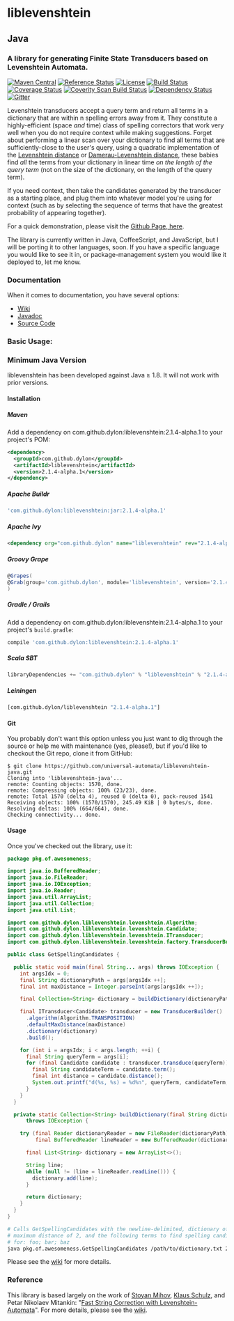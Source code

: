 # liblevenshtein

## Java

### A library for generating Finite State Transducers based on Levenshtein Automata.

[![Maven Central](https://maven-badges.herokuapp.com/maven-central/com.github.dylon/liblevenshtein/badge.svg)](https://maven-badges.herokuapp.com/maven-central/com.github.dylon/liblevenshtein)
[![Reference Status](https://www.versioneye.com/java/com.github.dylon:liblevenshtein/reference_badge.svg)](https://www.versioneye.com/java/com.github.dylon:liblevenshtein/references)
[![License](https://img.shields.io/github/license/universal-automata/liblevenshtein-java.svg)](https://github.com/universal-automata/liblevenshtein-java/blob/master/LICENSE)
[![Build Status](https://travis-ci.org/universal-automata/liblevenshtein-java.svg?branch=master)](https://travis-ci.org/universal-automata/liblevenshtein-java)
[![Coverage Status](https://coveralls.io/repos/github/universal-automata/liblevenshtein-java/badge.svg?branch=master)](https://coveralls.io/github/universal-automata/liblevenshtein-java?branch=master)
[![Coverity Scan Build Status](https://img.shields.io/coverity/scan/8476.svg)](https://scan.coverity.com/projects/universal-automata-liblevenshtein-java)
[![Dependency Status](https://www.versioneye.com/user/projects/570345d4fcd19a0051853d99/badge.svg)](https://www.versioneye.com/user/projects/570345d4fcd19a0051853d99)
[![Gitter](https://badges.gitter.im/universal-automata/liblevenshtein-java.svg)](https://gitter.im/universal-automata/liblevenshtein-java?utm_source=badge&utm_medium=badge&utm_campaign=pr-badge)

Levenshtein transducers accept a query term and return all terms in a
dictionary that are within n spelling errors away from it. They constitute a
highly-efficient (space _and_ time) class of spelling correctors that work very
well when you do not require context while making suggestions.  Forget about
performing a linear scan over your dictionary to find all terms that are
sufficiently-close to the user's query, using a quadratic implementation of the
[Levenshtein distance](https://en.wikipedia.org/wiki/Levenshtein_distance) or
[Damerau-Levenshtein
distance](https://en.wikipedia.org/wiki/Damerau%E2%80%93Levenshtein_distance),
these babies find _all_ the terms from your dictionary in linear time _on the
length of the query term_ (not on the size of the dictionary, on the length of
the query term).

If you need context, then take the candidates generated by the transducer as a
starting place, and plug them into whatever model you're using for context (such
as by selecting the sequence of terms that have the greatest probability of
appearing together).

For a quick demonstration, please visit the [Github Page,
here](http://universal-automata.github.io/liblevenshtein/).

The library is currently written in Java, CoffeeScript, and JavaScript, but I
will be porting it to other languages, soon.  If you have a specific language
you would like to see it in, or package-management system you would like it
deployed to, let me know.

### Documentation

When it comes to documentation, you have several options:
- [Wiki](https://github.com/universal-automata/liblevenshtein/wiki)
- [Javadoc](http://universal-automata.github.io/liblevenshtein/docs/javadoc/)
- [Source Code](https://github.com/universal-automata/liblevenshtein-java/tree/master/src)

### Basic Usage:

### Minimum Java Version

liblevenshtein has been developed against Java &ge; 1.8.  It will not work with prior versions.

#### Installation

##### Maven

Add a dependency on com.github.dylon:liblevenshtein:2.1.4-alpha.1 to your project's POM:

```xml
<dependency>
  <groupId>com.github.dylon</groupId>
  <artifactId>liblevenshtein</artifactId>
  <version>2.1.4-alpha.1</version>
</dependency>
```

##### Apache Buildr

```ruby
'com.github.dylon:liblevenshtein:jar:2.1.4-alpha.1'
```

##### Apache Ivy

```xml
<dependency org="com.github.dylon" name="liblevenshtein" rev="2.1.4-alpha.1" />
```

##### Groovy Grape

```groovy
@Grapes(
@Grab(group='com.github.dylon', module='liblevenshtein', version='2.1.4-alpha.1')
)
```

##### Gradle / Grails

Add a dependency on com.github.dylon:liblevenshtein:2.1.4-alpha.1 to your project's <code>build.gradle</code>:

```groovy
compile 'com.github.dylon:liblevenshtein:2.1.4-alpha.1'
```

##### Scala SBT

```scala
libraryDependencies += "com.github.dylon" % "liblevenshtein" % "2.1.4-alpha.1"
```

##### Leiningen

```clojure
[com.github.dylon/liblevenshtein "2.1.4-alpha.1"]
```

#### Git

You probably don't want this option unless you just want to dig through the source or help me with maintenance (yes, please!), but if you'd like to checkout the Git repo, clone it from GitHub:

```
$ git clone https://github.com/universal-automata/liblevenshtein-java.git
Cloning into 'liblevenshtein-java'...
remote: Counting objects: 1570, done.
remote: Compressing objects: 100% (23/23), done.
remote: Total 1570 (delta 4), reused 0 (delta 0), pack-reused 1541
Receiving objects: 100% (1570/1570), 245.49 KiB | 0 bytes/s, done.
Resolving deltas: 100% (664/664), done.
Checking connectivity... done.
```

#### Usage

Once you've checked out the library, use it:

```java
package pkg.of.awesomeness;

import java.io.BufferedReader;
import java.io.FileReader;
import java.io.IOException;
import java.io.Reader;
import java.util.ArrayList;
import java.util.Collection;
import java.util.List;

import com.github.dylon.liblevenshtein.levenshtein.Algorithm;
import com.github.dylon.liblevenshtein.levenshtein.Candidate;
import com.github.dylon.liblevenshtein.levenshtein.ITransducer;
import com.github.dylon.liblevenshtein.levenshtein.factory.TransducerBuilder;

public class GetSpellingCandidates {

  public static void main(final String... args) throws IOException {
    int argsIdx = 0;
    final String dictionaryPath = args[argsIdx ++];
    final int maxDistance = Integer.parseInt(args[argsIdx ++]);

    final Collection<String> dictionary = buildDictionary(dictionaryPath);

    final ITransducer<Candidate> transducer = new TransducerBuilder()
      .algorithm(Algorithm.TRANSPOSITION)
      .defaultMaxDistance(maxDistance)
      .dictionary(dictionary)
      .build();

    for (int i = argsIdx; i < args.length; ++i) {
      final String queryTerm = args[i];
      for (final Candidate candidate : transducer.transduce(queryTerm)) {
        final String candidateTerm = candidate.term();
        final int distance = candidate.distance();
        System.out.printf("d(%s, %s) = %d%n", queryTerm, candidateTerm, distance);
      }
    }
  }

  private static Collection<String> buildDictionary(final String dictionaryPath)
      throws IOException {

    try (final Reader dictionaryReader = new FileReader(dictionaryPath);
         final BufferedReader lineReader = new BufferedReader(dictionaryReader)) {

      final List<String> dictionary = new ArrayList<>();

      String line;
      while (null != (line = lineReader.readLine())) {
        dictionary.add(line);
      }

      return dictionary;
    }
  }
}
```

```sh
# Calls GetSpellingCandidates with the newline-delimited, dictionary of terms, a
# maximum distance of 2, and the following terms to find spelling candidates
# for: foo; bar; baz
java pkg.of.awesomeness.GetSpellingCandidates /path/to/dictionary.txt 2 foo bar baz
```

Please see the [wiki](https://github.com/universal-automata/liblevenshtein/wiki) for more details.

### Reference

This library is based largely on the work of [Stoyan
Mihov](http://www.lml.bas.bg/~stoyan/), [Klaus
Schulz](http://www.cis.uni-muenchen.de/people/schulz.html), and Petar Nikolaev
Mitankin: "[Fast String Correction with
Levenshtein-Automata](http://citeseerx.ist.psu.edu/viewdoc/summary?doi=10.1.1.16.652
"Klaus Schulz and Stoyan Mihov (2002)")".  For more details, please see the
[wiki](https://github.com/universal-automata/liblevenshtein/wiki).
